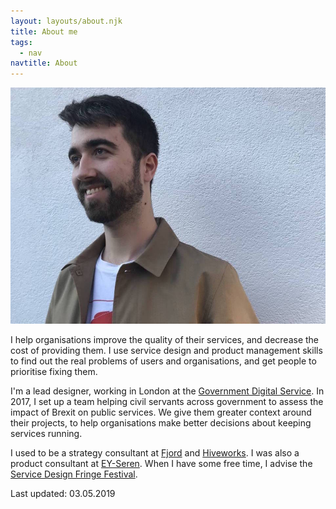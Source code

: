```yaml
---
layout: layouts/about.njk
title: About me
tags:
  - nav
navtitle: About
---
```

![Portrait of Harry Vos, 2019](/img/harry-vos-portrait-2019.jpg#about-img "harry-vos-portrait-2019")

I help organisations improve the quality of their services, and decrease the cost of providing them. I use service design and product management skills to find out the real problems of users and organisations, and get people to prioritise fixing them.

I'm a lead designer, working in London at the [Government Digital Service](https://gds.blog.gov.uk/). In 2017, I set up a team helping civil servants across government to assess the impact of Brexit on public services. We give them greater context around their projects, to help organisations make better decisions about keeping services running.

I used to be a strategy consultant at [Fjord](https://www.fjordnet.com/) and [Hiveworks](https://www.hiveworks.com/). I was also a product consultant at [EY-Seren](https://www.ey-seren.com/). When I have some free time, I advise the [Service Design Fringe Festival](https://www.sd-ldf.com/).

Last updated: 03.05.2019

